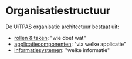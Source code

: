 ---
---

# Organisatiestructuur

De UiTPAS organisatie architectuur bestaat uit:

* [rollen & taken](../rollen): "wie doet wat"
* [applicatiecomponenten](../applicatiecomponenten): "via welke applicatie" 
* [informatiesystemen](../informatiesystemen): "welke informatie"
